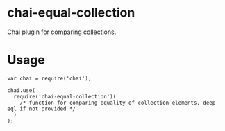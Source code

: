 # chai-equal-collection

Chai plugin for comparing collections.

# Usage #
```
var chai = require('chai');

chai.use(
  require('chai-equal-collection')(
    /* function for comparing equality of collection elements, deep-eql if not provided */
  )
);
```
